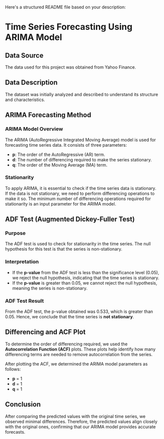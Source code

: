 Here's a structured README file based on your description:

# Time Series Forecasting Using ARIMA Model

## Data Source
The data used for this project was obtained from Yahoo Finance.

## Data Description
The dataset was initially analyzed and described to understand its structure and characteristics.

## ARIMA Forecasting Method

### ARIMA Model Overview
The ARIMA (AutoRegressive Integrated Moving Average) model is used for forecasting time series data. It consists of three parameters:

- **p**: The order of the AutoRegressive (AR) term.
- **d**: The number of differencing required to make the series stationary.
- **q**: The order of the Moving Average (MA) term.

### Stationarity
To apply ARIMA, it is essential to check if the time series data is stationary. If the data is not stationary, we need to perform differencing operations to make it so. The minimum number of differencing operations required for stationarity is an input parameter for the ARIMA model.

## ADF Test (Augmented Dickey-Fuller Test)

### Purpose
The ADF test is used to check for stationarity in the time series. The null hypothesis for this test is that the series is non-stationary.

### Interpretation
- If the **p-value** from the ADF test is less than the significance level (0.05), we reject the null hypothesis, indicating that the time series is stationary.
- If the **p-value** is greater than 0.05, we cannot reject the null hypothesis, meaning the series is non-stationary.

### ADF Test Result
From the ADF test, the p-value obtained was 0.533, which is greater than 0.05. Hence, we conclude that the time series is **not stationary**.

## Differencing and ACF Plot

To determine the order of differencing required, we used the **Autocorrelation Function (ACF)** plots. These plots help identify how many differencing terms are needed to remove autocorrelation from the series.

After plotting the ACF, we determined the ARIMA model parameters as follows:
- **p** = 1
- **d** = 1
- **q** = 1

## Conclusion
After comparing the predicted values with the original time series, we observed minimal differences. Therefore, the predicted values align closely with the original ones, confirming that our ARIMA model provides accurate forecasts.
